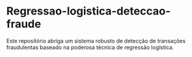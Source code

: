 # Regressao-logistica-deteccao-fraude
Este repositório abriga um sistema robusto de detecção de transações fraudulentas baseado na poderosa técnica de regressão logística.

